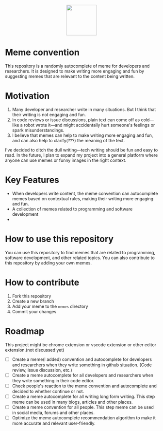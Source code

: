 <p align="center">
  <img src="https://github.com/user-attachments/assets/0c5074ef-d235-4a70-9292-9c33c3fb8dcc" width="100">
</p>


# Meme convention

This repository is a randomly autocomplete of meme for developers and researchers.
It is designed to make writing more engaging and fun by suggesting memes that are relevant to the content being written.

# Motivation
1. Many developer and researcher write in many situations. But I think that their writing is not engaging and fun.
2. In code reviews or issue discussions, plain text can come off as cold—like a robot wrote it—and might accidentally hurt someone's feelings or spark misunderstandings.
3. I believe that memes can help to make writing more engaging and fun, and can also help to clarify(???) the meaning of the text.

I've decided to ditch the dull writing—tech writing should be fun and easy to read.
In the future, I plan to expand my project into a general platform where anyone can use memes or funny images in the right context.


# Key Features
- When developers write content, the meme convention can autocomplete memes based on contextual rules, making their writing more engaging and fun.
- A collection of memes related to programming and software development
- 

# How to use this repository
You can use this repository to find memes that are related to programming, software development, and other related topics.
You can also contribute to this repository by adding your own memes.

# How to contribute
1. Fork this repository
2. Create a new branch
3. Add your meme to the `memes` directory
4. Commit your changes

# Roadmap
This project might be chrome extension or vscode extension or other editor extension.(not discussed yet)

- [ ] Create a meme(I added) convention and autocomplete for developers and researchers when they write something in github situation. (Code review, issue discussion, etc.)
- [ ] Create a meme autocomplete for all developers and researchers when they write something in their code editor.
- [ ] Check people's reaction to the meme convention and autocomplete and decided to whether continue or not.
- [ ] Create a meme autocomplete for all writing long form writing. This step meme can be used in many blogs, articles and other places.
- [ ] Create a meme convention for all people. This step meme can be used in social media, forums and other places.
- [ ] Optimize the meme autocomplete recommendation algorithm to make it more accurate and relevant user-friendly.
